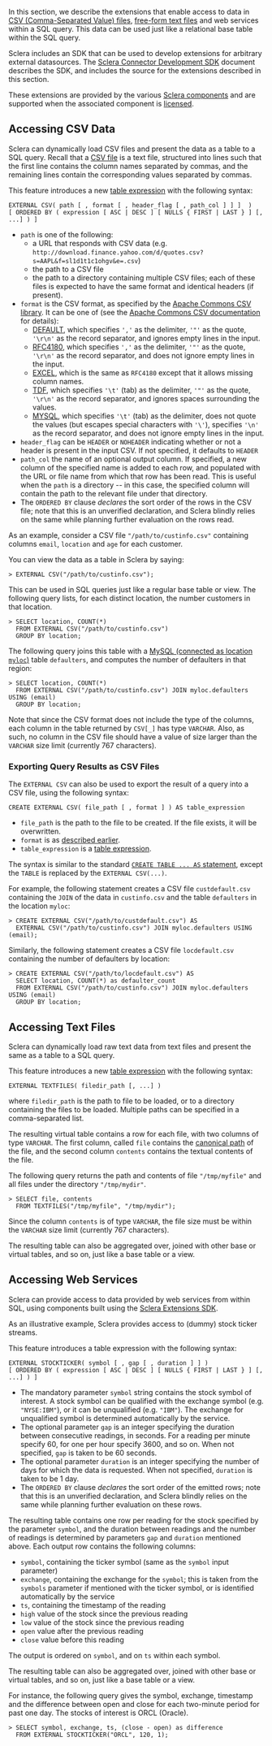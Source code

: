 In this section, we describe the extensions that enable access to data in [CSV (Comma-Separated Value) files](#sclera-csv), [free-form text files](#sclera-csv) and web services within a SQL query. This data can be used just like a relational base table within the SQL query.

Sclera includes an SDK that can be used to develop extensions for arbitrary external datasources. The [Sclera Connector Development SDK](/doc/ref/sdk) document describes the SDK, and includes the source for the extensions described in this section.

These extensions are provided by the various [Sclera components](/doc/ref/components) and are supported when the associated component is [licensed](/extensions).

<a class="anchor" name="sclera-csv"></a>
## Accessing CSV Data
Sclera can dynamically load CSV files and present the data as a table to a SQL query. Recall that a [CSV file](http://en.wikipedia.org/wiki/Comma-separated_values) is a text file, structured into lines such that the first line contains the column names separated by commas, and the remaining lines contain the corresponding values separated by commas.

This feature introduces a new [table expression](#table-expression) with the following syntax:

    EXTERNAL CSV( path [ , format [ , header_flag [ , path_col ] ] ]  )
    [ ORDERED BY ( expression [ ASC | DESC ] [ NULLS { FIRST | LAST } ] [, ...] ) ]

- `path` is one of the following:
    - a URL that responds with CSV data (e.g. `http://download.finance.yahoo.com/d/quotes.csv?s=AAPL&f=sl1d1t1c1ohgv&e=.csv`)
    - the path to a CSV file
    - the path to a directory containing multiple CSV files; each of these files is expected to have the same format and identical headers (if present).
- <a class="anchor" name="sclera-csv-format"></a> `format` is the CSV format, as specified by the [Apache Commons CSV library](http://commons.apache.org/proper/commons-csv/). It can be one of (see the [Apache Commons CSV documentation](http://commons.apache.org/proper/commons-csv/archives/1.1/apidocs/org/apache/commons/csv/CSVFormat.html) for details):
    - [DEFAULT](http://commons.apache.org/proper/commons-csv/archives/1.1/apidocs/org/apache/commons/csv/CSVFormat.html#DEFAULT), which specifies `','` as the delimiter, `'"'` as the quote, `'\r\n'` as the record separator, and ignores empty lines in the input.
    - [RFC4180](http://commons.apache.org/proper/commons-csv/archives/1.1/apidocs/org/apache/commons/csv/CSVFormat.html#RFC4180), which specifies `','` as the delimiter, `'"'` as the quote, `'\r\n'` as the record separator, and does not ignore empty lines in the input.
    - [EXCEL](http://commons.apache.org/proper/commons-csv/archives/1.1/apidocs/org/apache/commons/csv/CSVFormat.html#EXCEL), which is the same as `RFC4180` except that it allows missing column names.
    - [TDF](http://commons.apache.org/proper/commons-csv/archives/1.1/apidocs/org/apache/commons/csv/CSVFormat.html#TDF), which specifies `'\t'` (tab) as the delimiter, `'"'` as the quote, `'\r\n'` as the record separator, and ignores spaces surrounding the values.
    - [MYSQL](http://commons.apache.org/proper/commons-csv/archives/1.1/apidocs/org/apache/commons/csv/CSVFormat.html#MYSQL), which specifies `'\t'` (tab) as the delimiter, does not quote the values (but escapes special characters with `'\'`), specifies `'\n'` as the record separator, and does not ignore empty lines in the input.
- `header_flag` can be `HEADER` or `NOHEADER` indicating whether or not a header is present in the input CSV. If not specified, it defaults to `HEADER`
- `path_col` the name of an optional output column. If specified, a new column of the specified name is added to each row, and populated with the URL or file name from which that row has been read. This is useful when the `path` is a directory -- in this case, the specified column will contain the path to the relevant file under that directory.
- The `ORDERED BY` clause *declares* the sort order of the rows in the CSV file; note that this is an unverified declaration, and Sclera blindly relies on the same while planning further evaluation on the rows read.

As an example, consider a CSV file `"/path/to/custinfo.csv"` containing columns `email`, `location` and `age` for each customer.

You can view the data as a table in Sclera by saying:

    > EXTERNAL CSV("/path/to/custinfo.csv");

This can be used in SQL queries just like a regular base table or view. The following query lists, for each distinct location, the number customers in that location.

    > SELECT location, COUNT(*)
      FROM EXTERNAL CSV("/path/to/custinfo.csv")
      GROUP BY location;

The following query joins this table with a [MySQL (connected as location `myloc`)](/doc/ref/dbms#connecting-to-mysql) table `defaulters`, and computes the number of defaulters in that region:

    > SELECT location, COUNT(*)
      FROM EXTERNAL CSV("/path/to/custinfo.csv") JOIN myloc.defaulters USING (email)
      GROUP BY location;

Note that since the CSV format does not include the type of the columns, each column in the table returned by `CSV[_]` has type `VARCHAR`. Also, as such, no column in the CSV file should have a value of size larger than the `VARCHAR` size limit (currently 767 characters).

### Exporting Query Results as CSV Files
The `EXTERNAL CSV` can also be used to export the result of a query into a CSV file, using the following syntax:

    CREATE EXTERNAL CSV( file_path [ , format ] ) AS table_expression

- `file_path` is the path to the file to be created. If the file exists, it will be overwritten.
- `format` is as [described earlier](#sclera-csv-format).
- `table_expression` is a [table expression](#table-expression).

The syntax is similar to the standard [`CREATE TABLE ... AS` statement](http://www.scleradb.com/doc/ref/sqlregular#creating-tables-with-empty-results), except the `TABLE` is replaced by the `EXTERNAL CSV(...)`.

For example, the following statement creates a CSV file `custdefault.csv` containing the `JOIN` of the data in `custinfo.csv` and the table `defaulters` in the location `myloc`:

    > CREATE EXTERNAL CSV("/path/to/custdefault.csv") AS
      EXTERNAL CSV("/path/to/custinfo.csv") JOIN myloc.defaulters USING (email);

Similarly, the following statement creates a CSV file `locdefault.csv` containing the number of defaulters by location:

    > CREATE EXTERNAL CSV("/path/to/locdefault.csv") AS
      SELECT location, COUNT(*) as defaulter_count
      FROM EXTERNAL CSV("/path/to/custinfo.csv") JOIN myloc.defaulters USING (email)
      GROUP BY location;

<a class="anchor" name="sclera-textfiles"></a>
## Accessing Text Files
Sclera can dynamically load raw text data from text files and present the same as a table to a SQL query.

This feature introduces a new [table expression](#table-expression) with the following syntax:

    EXTERNAL TEXTFILES( filedir_path [, ...] )

where `filedir_path` is the path to file to be loaded, or to a directory containing the files to be loaded. Multiple paths can be specified in a comma-separated list.

The resulting virtual table contains a row for each file, with two columns of type `VARCHAR`. The first column, called `file` contains the [canonical path](http://docs.oracle.com/javase/7/docs/api/java/io/File.html#getCanonicalPath\(\)) of the file, and the second column `contents` contains the textual contents of the file.

The following query returns the path and contents of file `"/tmp/myfile"` and all files under the directory `"/tmp/mydir"`.

    > SELECT file, contents
      FROM TEXTFILES("/tmp/myfile", "/tmp/mydir");

Since the column `contents` is of type `VARCHAR`, the file size must be within the `VARCHAR` size limit (currently 767 characters).

The resulting table can also be aggregated over, joined with other base or virtual tables, and so on, just like a base table or a view.

<a class="anchor" name="sclera-stockticker"></a>
## Accessing Web Services
Sclera can provide access to data provided by web services from within SQL, using components built using the [Sclera Extensions SDK](/doc/ref/sdk).

As an illustrative example, Sclera provides access to (dummy) stock ticker streams.

This feature introduces a table expression with the following syntax:

    EXTERNAL STOCKTICKER( symbol [ , gap [ , duration ] ] )
    [ ORDERED BY ( expression [ ASC | DESC ] [ NULLS { FIRST | LAST } ] [, ...] ) ]

- The mandatory parameter `symbol` string contains the stock symbol of interest. A stock symbol can be qualified with the exchange symbol (e.g. `"NYSE:IBM"`), or it can be unqualified (e.g. `"IBM"`). The exchange for unqualified symbol is determined automatically by the service.
- The optional parameter `gap` is an integer specifying the duration between consecutive readings, in seconds. For a reading per minute specify 60, for one per hour specify 3600, and so on. When not specified, `gap` is taken to be 60 seconds.
- The optional parameter `duration` is an integer specifying the number of days for which the data is requested. When not specified, `duration` is taken to be 1 day.
- The `ORDERED BY` clause *declares* the sort order of the emitted rows; note that this is an unverified declaration, and Sclera blindly relies on the same while planning further evaluation on these rows.

The resulting table contains one row per reading for the stock specified by the parameter `symbol`, and the duration between readings and the number of readings is determined by parameters `gap` and `duration` mentioned above. Each output row contains the following columns:

- `symbol`, containing the ticker symbol (same as the `symbol` input parameter)
- `exchange`, containing the exchange for the `symbol`; this is taken from the `symbols` parameter if mentioned with the ticker symbol, or is identified automatically by the service
- `ts`, containing the timestamp of the reading
- `high` value of the stock since the previous reading
- `low` value of the stock since the previous reading
- `open` value after the previous reading
- `close` value before this reading

The output is ordered on `symbol`, and on `ts` within each symbol.

The resulting table can also be aggregated over, joined with other base or virtual tables, and so on, just like a base table or a view.

For instance, the following query gives the symbol, exchange, timestamp and the difference between open and close for each two-minute period for past one day. The stocks of interest is ORCL (Oracle).

    > SELECT symbol, exchange, ts, (close - open) as difference
      FROM EXTERNAL STOCKTICKER("ORCL", 120, 1);
